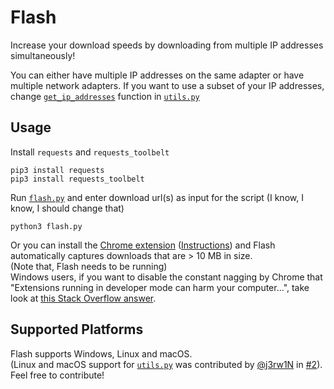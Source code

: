 # Flash

Increase your download speeds by downloading from multiple IP addresses simultaneously!

You can either have multiple IP addresses on the same adapter or have multiple network adapters.
If you want to use a subset of your IP addresses, change [`get_ip_addresses`](https://github.com/avamsi/Flash/blob/master/utils.py#L5) function in [`utils.py`](https://github.com/avamsi/Flash/blob/master/utils.py)


## Usage

Install `requests` and `requests_toolbelt`
```
pip3 install requests
pip3 install requests_toolbelt
```

Run [`flash.py`](https://github.com/avamsi/Flash/blob/master/flash.py) and enter download url(s) as input for the script (I know, I know, I should change that)
```
python3 flash.py
```

Or you can install the [Chrome extension](https://github.com/avamsi/Flash/tree/master/chrome_extension) ([Instructions](https://developer.chrome.com/extensions/getstarted#unpacked)) and Flash automatically captures downloads that are > 10 MB in size.  
(Note that, Flash needs to be running)  
Windows users, if you want to disable the constant nagging by Chrome that "Extensions running in developer mode can harm your computer...", take look at [this Stack Overflow answer](http://stackoverflow.com/a/30361260/4391207).


## Supported Platforms

Flash supports Windows, Linux and macOS.  
(Linux and macOS support for [`utils.py`](https://github.com/avamsi/Flash/blob/master/utils.py) was contributed by [@j3rw1N](https://github.com/j3rw1N) in [#2](https://github.com/avamsi/Flash/pull/2)). Feel free to contribute!
